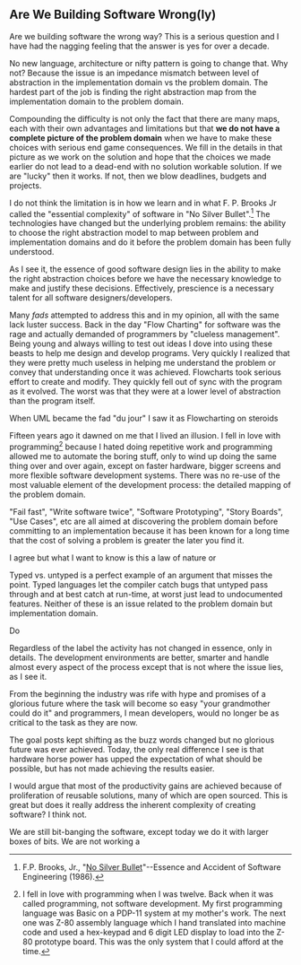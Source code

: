 ## Are We Building Software Wrong(ly)

Are we building software the wrong way? This is a serious question and I have had the nagging
feeling that the answer is yes for over a decade.

No new language, architecture or nifty pattern is going to change that. Why not? Because the
issue is an impedance mismatch between level of abstraction in the implementation domain vs the
problem domain. The hardest part of the job is finding the right abstraction map from the
implementation domain to the problem domain.

Compounding the difficulty is not only the fact that there are many maps, each with their own
advantages and limitations but that **we do not have a complete picture of the problem domain**
when we have to make these choices with serious end game consequences. We fill in the details in
that picture as we work on the solution and hope that the choices we made earlier do not lead to
a dead-end with no solution workable solution. If we are "lucky" then it works. If not, then we
blow deadlines, budgets and projects.

I do not think the limitation is in how we learn and in what F. P. Brooks Jr called the
"essential complexity" of software in "No Silver Bullet".[^fpbrooks] The technologies have
changed but the underlying problem remains: the ability to choose the right abstraction model to
map between problem and implementation domains and do it before the problem domain has been
fully understood.

As I see it, the essence of good software design lies in the ability to make the right
abstraction choices before we have the necessary knowledge to make and justify these decisions.
Effectively, prescience is a necessary talent for all software designers/developers.

Many _fads_ attempted to address this and in my opinion, all with the same lack luster success.
Back in the day "Flow Charting" for software was the rage and actually demanded of programmers
by "clueless management". Being young and always willing to test out ideas I dove into using
these beasts to help me design and develop programs. Very quickly I realized that they were
pretty much useless in helping me understand the problem or convey that understanding once it
was achieved. Flowcharts took serious effort to create and modify. They quickly fell out of sync
with the program as it evolved. The worst was that they were at a lower level of abstraction
than the program itself.

When UML became the fad "du jour" I saw it as Flowcharting on steroids

Fifteen years ago it dawned on me that I lived an illusion. I fell in love with
programming[^loveprogramming] because I hated doing repetitive work and programming allowed me
to automate the boring stuff, only to wind up doing the same thing over and over again, except
on faster hardware, bigger screens and more flexible software development systems. There was no
re-use of the most valuable element of the development process: the detailed mapping of the
problem domain. 


[^fpbrooks]: F.P. Brooks, Jr., "[No Silver Bullet](http://worrydream.com/refs/Brooks-NoSilverBullet.pdf)"--Essence and
             Accident of Software Engineering (1986).

[^loveprogramming]: I fell in love with programming when I was twelve. Back when it was called
                    programming, not software development. My first programming language was
                    Basic on a PDP-11 system at my mother's work. The next one was Z-80 assembly
                    language which I hand translated into machine code and used a hex-keypad and
                    6 digit LED display to load into the Z-80 prototype board. This was the only
                    system that I could afford at the time. 

"Fail fast", "Write software twice", "Software Prototyping", "Story Boards", "Use
Cases", etc are all aimed at discovering the problem domain before committing to an
implementation because it has been known for a long time that the cost of solving a problem is
greater the later you find it.

I agree but what I want to know is this a law of nature or 





Typed vs. untyped is a perfect example of an argument that misses the point. Typed languages let
the compiler catch bugs that untyped pass through and at best catch at run-time, at worst just
lead to undocumented features. Neither of these is an issue related to the problem domain but
implementation domain.

Do 




Regardless of the label the activity has not changed in essence, only in
details. The development environments are better, smarter and handle almost every aspect of the
process except that is not where the issue lies, as I see it.

From the beginning the industry was rife with hype and promises of a glorious future where the
task will become so easy "your grandmother could do it" and programmers, I mean developers,
would no longer be as critical to the task as they are now.

The goal posts kept shifting as the buzz words changed but no glorious future was ever achieved.
Today, the only real difference I see is that hardware horse power has upped the expectation of
what should be possible, but has not made achieving the results easier.

I would argue that most of the productivity gains are achieved because of proliferation of
reusable solutions, many of which are open sourced. This is great but does it really address the
inherent complexity of creating software? I think not. 

We are still bit-banging the software, except today we do it with larger boxes of bits. We are
not working a
